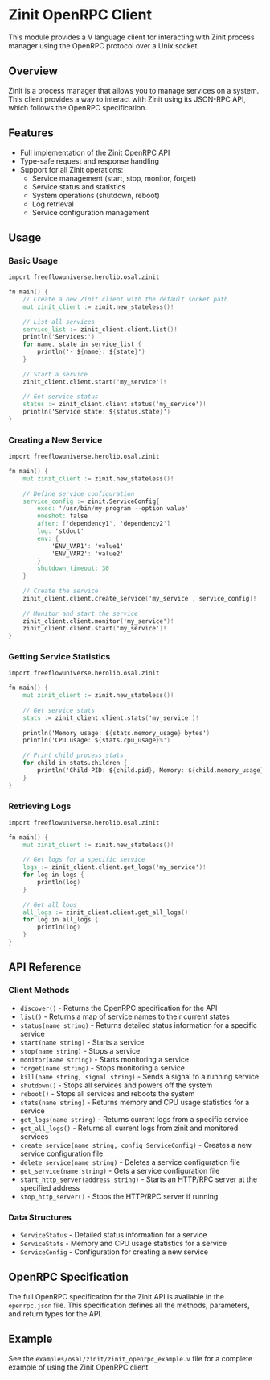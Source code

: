 # Zinit OpenRPC Client

This module provides a V language client for interacting with Zinit process manager using the OpenRPC protocol over a Unix socket.

## Overview

Zinit is a process manager that allows you to manage services on a system. This client provides a way to interact with Zinit using its JSON-RPC API, which follows the OpenRPC specification.

## Features

- Full implementation of the Zinit OpenRPC API
- Type-safe request and response handling
- Support for all Zinit operations:
  - Service management (start, stop, monitor, forget)
  - Service status and statistics
  - System operations (shutdown, reboot)
  - Log retrieval
  - Service configuration management

## Usage

### Basic Usage

```v
import freeflowuniverse.herolib.osal.zinit

fn main() {
    // Create a new Zinit client with the default socket path
    mut zinit_client := zinit.new_stateless()!
    
    // List all services
    service_list := zinit_client.client.list()!
    println('Services:')
    for name, state in service_list {
        println('- ${name}: ${state}')
    }
    
    // Start a service
    zinit_client.client.start('my_service')!
    
    // Get service status
    status := zinit_client.client.status('my_service')!
    println('Service state: ${status.state}')
}
```

### Creating a New Service

```v
import freeflowuniverse.herolib.osal.zinit

fn main() {
    mut zinit_client := zinit.new_stateless()!
    
    // Define service configuration
    service_config := zinit.ServiceConfig{
        exec: '/usr/bin/my-program --option value'
        oneshot: false
        after: ['dependency1', 'dependency2']
        log: 'stdout'
        env: {
            'ENV_VAR1': 'value1'
            'ENV_VAR2': 'value2'
        }
        shutdown_timeout: 30
    }
    
    // Create the service
    zinit_client.client.create_service('my_service', service_config)!
    
    // Monitor and start the service
    zinit_client.client.monitor('my_service')!
    zinit_client.client.start('my_service')!
}
```

### Getting Service Statistics

```v
import freeflowuniverse.herolib.osal.zinit

fn main() {
    mut zinit_client := zinit.new_stateless()!
    
    // Get service stats
    stats := zinit_client.client.stats('my_service')!
    
    println('Memory usage: ${stats.memory_usage} bytes')
    println('CPU usage: ${stats.cpu_usage}%')
    
    // Print child process stats
    for child in stats.children {
        println('Child PID: ${child.pid}, Memory: ${child.memory_usage} bytes')
    }
}
```

### Retrieving Logs

```v
import freeflowuniverse.herolib.osal.zinit

fn main() {
    mut zinit_client := zinit.new_stateless()!
    
    // Get logs for a specific service
    logs := zinit_client.client.get_logs('my_service')!
    for log in logs {
        println(log)
    }
    
    // Get all logs
    all_logs := zinit_client.client.get_all_logs()!
    for log in all_logs {
        println(log)
    }
}
```

## API Reference

### Client Methods

- `discover()` - Returns the OpenRPC specification for the API
- `list()` - Returns a map of service names to their current states
- `status(name string)` - Returns detailed status information for a specific service
- `start(name string)` - Starts a service
- `stop(name string)` - Stops a service
- `monitor(name string)` - Starts monitoring a service
- `forget(name string)` - Stops monitoring a service
- `kill(name string, signal string)` - Sends a signal to a running service
- `shutdown()` - Stops all services and powers off the system
- `reboot()` - Stops all services and reboots the system
- `stats(name string)` - Returns memory and CPU usage statistics for a service
- `get_logs(name string)` - Returns current logs from a specific service
- `get_all_logs()` - Returns all current logs from zinit and monitored services
- `create_service(name string, config ServiceConfig)` - Creates a new service configuration file
- `delete_service(name string)` - Deletes a service configuration file
- `get_service(name string)` - Gets a service configuration file
- `start_http_server(address string)` - Starts an HTTP/RPC server at the specified address
- `stop_http_server()` - Stops the HTTP/RPC server if running

### Data Structures

- `ServiceStatus` - Detailed status information for a service
- `ServiceStats` - Memory and CPU usage statistics for a service
- `ServiceConfig` - Configuration for creating a new service

## OpenRPC Specification

The full OpenRPC specification for the Zinit API is available in the `openrpc.json` file. This specification defines all the methods, parameters, and return types for the API.

## Example

See the `examples/osal/zinit/zinit_openrpc_example.v` file for a complete example of using the Zinit OpenRPC client.